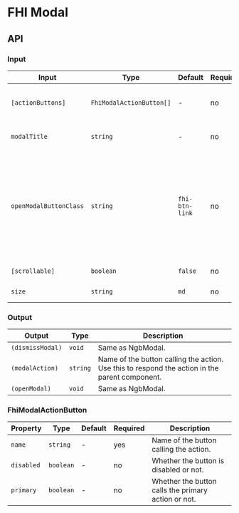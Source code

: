 # FHI Modal

## API

### Input

| Input                  | Type                     | Default        | Required | Description |
| ---------------------- | ------------------------ | -------------- | -------- | ----------- |
| `[actionButtons]`      | `FhiModalActionButton[]` | -              | no       | Object defining the buttons in the modal. |
| `modalTitle`           | `string`                 | -              | no       | Title at the top of the modal. |
| `openModalButtonClass` | `string`                 | `fhi-btn-link` | no       | Button class on the button that opens the modal. The button can also be modified with markup inside the button. |
| `[scrollable]`         | `boolean`                | `false`        | no       | Same as NgbModal |
| `size`                 | `string`                 | `md`           | no       | Same as NgbModal |

### Output

| Output           | Type     | Description |
| ---------------- | -------- | ----------- |
| `(dismissModal)` | `void`   | Same as NgbModal. |
| `(modalAction)`  | `string` | Name of the button calling the action. Use this to respond the action in the parent component. |
| `(openModal)`    | `void`   | Same as NgbModal. |

### FhiModalActionButton

| Property   | Type      | Default | Required | Description |
| ---------- | --------- | ------- | -------- | ----------- |
| `name`     | `string`  | -       | yes      | Name of the button calling the action. |
| `disabled` | `boolean` | -       | no       | Whether the button is disabled or not. |
| `primary`  | `boolean` | -       | no       | Whether the button calls the primary action or not. |

